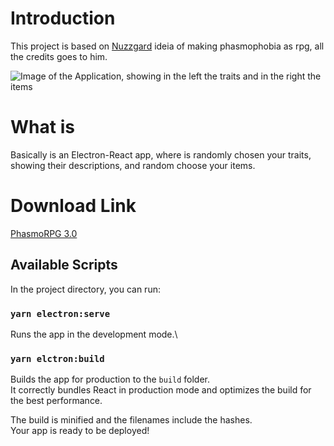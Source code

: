 # Introduction

This project is based on [Nuzzgard](https://www.youtube.com/channel/UCzeJwNw3EBqZ570CQbFCSJw) ideia of making phasmophobia as rpg, all the credits goes to him.

![Image of the Application, showing in the left the traits and in the right the items](https://imgur.com/a/N235ers)

# What is

Basically is an Electron-React app, where is randomly chosen your traits, showing their descriptions, and random choose your items. 

# Download Link
[PhasmoRPG 3.0](https://drive.google.com/file/d/1hy5SEmiBffaIIbNcUI5jFsiHL7mrJzZr/view?usp=sharing)

## Available Scripts

In the project directory, you can run:

### `yarn electron:serve`

Runs the app in the development mode.\


### `yarn elctron:build`

Builds the app for production to the `build` folder.\
It correctly bundles React in production mode and optimizes the build for the best performance.

The build is minified and the filenames include the hashes.\
Your app is ready to be deployed!


